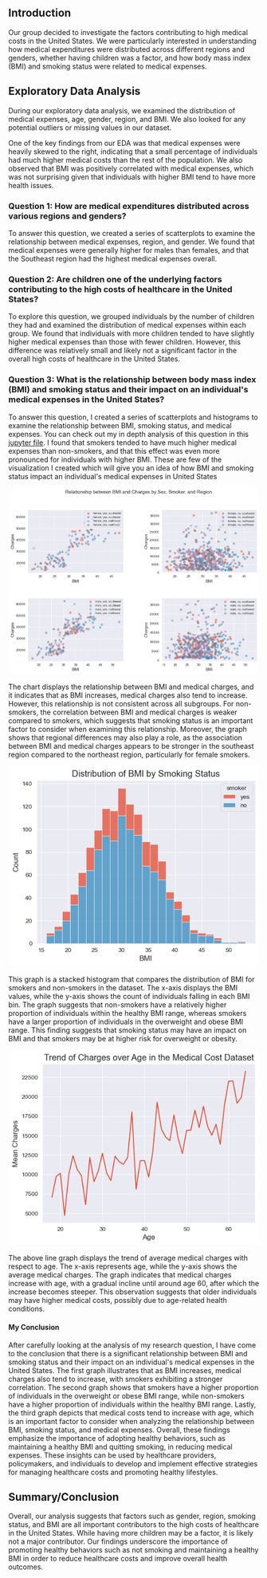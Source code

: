 ## Introduction
Our group decided to investigate the factors contributing to high medical costs in the United States. We were particularly interested in understanding how medical expenditures were distributed across different regions and genders, whether having children was a factor, and how body mass index (BMI) and smoking status were related to medical expenses.

## Exploratory Data Analysis
During our exploratory data analysis, we examined the distribution of medical expenses, age, gender, region, and BMI. We also looked for any potential outliers or missing values in our dataset.

One of the key findings from our EDA was that medical expenses were heavily skewed to the right, indicating that a small percentage of individuals had much higher medical costs than the rest of the population. We also observed that BMI was positively correlated with medical expenses, which was not surprising given that individuals with higher BMI tend to have more health issues.

### Question 1: How are medical expenditures distributed across various regions and genders?
To answer this question, we created a series of scatterplots to examine the relationship between medical expenses, region, and gender. We found that medical expenses were generally higher for males than females, and that the Southeast region had the highest medical expenses overall.

### Question 2: Are children one of the underlying factors contributing to the high costs of healthcare in the United States?
To explore this question, we grouped individuals by the number of children they had and examined the distribution of medical expenses within each group. We found that individuals with more children tended to have slightly higher medical expenses than those with fewer children. However, this difference was relatively small and likely not a significant factor in the overall high costs of healthcare in the United States.

### **Question 3: What is the relationship between body mass index (BMI) and smoking status and their impact on an individual's medical expenses in the United States?**
To answer this question, I created a series of scatterplots and histograms to examine the relationship between BMI, smoking status, and medical expenses. You can check out my in depth analysis of this question in this [jupyter file](/analysis/analysis3.ipynb). I found that smokers tended to have much higher medical expenses than non-smokers, and that this effect was even more pronounced for individuals with higher BMI. These are few of the visualization I created which will give you an idea of how BMI and smoking status impact an individual's medical expenses in United States



![Relationship between BMI and Charges by Sex, Smoker, and Region](/images/relationship_bw_bmi_charges.png)

The chart displays the relationship between BMI and medical charges, and it indicates that as BMI increases, medical charges also tend to increase. However, this relationship is not consistent across all subgroups. For non-smokers, the correlation between BMI and medical charges is weaker compared to smokers, which suggests that smoking status is an important factor to consider when examining this relationship. Moreover, the graph shows that regional differences may also play a role, as the association between BMI and medical charges appears to be stronger in the southeast region compared to the northeast region, particularly for female smokers.

![Distribution of BMI by smoking status](/images/distribution_of_bmi_by_smoking_status.png)

This graph is a stacked histogram that compares the distribution of BMI for smokers and non-smokers in the dataset. The x-axis displays the BMI values, while the y-axis shows the count of individuals falling in each BMI bin. The graph suggests that non-smokers have a relatively higher proportion of individuals within the healthy BMI range, whereas smokers have a larger proportion of individuals in the overweight and obese BMI range. This finding suggests that smoking status may have an impact on BMI and that smokers may be at higher risk for overweight or obesity.

![Trend of Charges over Age in the Medical Cost Dataset](/images/trend_of_charges_over_age.png)

The above line graph displays the trend of average medical charges with respect to age. The x-axis represents age, while the y-axis shows the average medical charges. The graph indicates that medical charges increase with age, with a gradual incline until around age 60, after which the increase becomes steeper. This observation suggests that older individuals may have higher medical costs, possibly due to age-related health conditions.

#### **My Conclusion**

After carefully looking at the analysis of my research question, I have come to the conclusion that there is a significant relationship between BMI and smoking status and their impact on an individual's medical expenses in the United States. The first graph illustrates that as BMI increases, medical charges also tend to increase, with smokers exhibiting a stronger correlation. The second graph shows that smokers have a higher proportion of individuals in the overweight or obese BMI range, while non-smokers have a higher proportion of individuals within the healthy BMI range. Lastly, the third graph depicts that medical costs tend to increase with age, which is an important factor to consider when analyzing the relationship between BMI, smoking status, and medical expenses.
Overall, these findings emphasize the importance of adopting healthy behaviors, such as maintaining a healthy BMI and quitting smoking, in reducing medical expenses. These insights can be used by healthcare providers, policymakers, and individuals to develop and implement effective strategies for managing healthcare costs and promoting healthy lifestyles.



## **Summary/Conclusion**
Overall, our analysis suggests that factors such as gender, region, smoking status, and BMI are all important contributors to the high costs of healthcare in the United States. While having more children may be a factor, it is likely not a major contributor. Our findings underscore the importance of promoting healthy behaviors such as not smoking and maintaining a healthy BMI in order to reduce healthcare costs and improve overall health outcomes.

